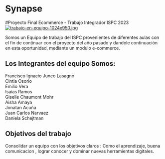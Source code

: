 # Synapse
#Proyecto Final Ecommerce - Trabajo Integrador ISPC 2023
[![trabajo-en-equipo-1024x950.jpg](https://i.postimg.cc/HLYpChcn/trabajo-en-equipo-1024x950.jpg)](https://postimg.cc/XrPMfxg6)

Somos un Equipo de trabajo del ISPC provenientes de diferentes aulas con el fin de continuar con el proyecto del año pasado y dandole continuación en esta oportunidad, mediante un modulo e-commerce.

## Los Integrantes del equipo Somos:

Francisco Ignacio	Junco Lasagno <br>
Cintia Osorio <br>
Emilio Vera <br>
Isaias Ramos	<br>
Giselle Chaumont Mohr <br>
Aisha Amaya	<br>
Jonatan Acuña 	<br>
Juan Carlos Narvaez <br>
Daniela Schejtman <br>

## Objetivos del trabajo

Consolidar un equipo con los objetivos claros : Como el aprendizaje, buena comunicacion , lograr conocer y dominar nuevas herramientas digitales.
